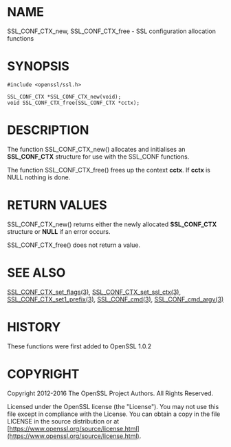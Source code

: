 # NAME

SSL\_CONF\_CTX\_new, SSL\_CONF\_CTX\_free - SSL configuration allocation functions

# SYNOPSIS

    #include <openssl/ssl.h>

    SSL_CONF_CTX *SSL_CONF_CTX_new(void);
    void SSL_CONF_CTX_free(SSL_CONF_CTX *cctx);

# DESCRIPTION

The function SSL\_CONF\_CTX\_new() allocates and initialises an **SSL\_CONF\_CTX**
structure for use with the SSL\_CONF functions.

The function SSL\_CONF\_CTX\_free() frees up the context **cctx**.
If **cctx** is NULL nothing is done.

# RETURN VALUES

SSL\_CONF\_CTX\_new() returns either the newly allocated **SSL\_CONF\_CTX** structure
or **NULL** if an error occurs.

SSL\_CONF\_CTX\_free() does not return a value.

# SEE ALSO

[SSL\_CONF\_CTX\_set\_flags(3)](http://man.he.net/man3/SSL_CONF_CTX_set_flags),
[SSL\_CONF\_CTX\_set\_ssl\_ctx(3)](http://man.he.net/man3/SSL_CONF_CTX_set_ssl_ctx),
[SSL\_CONF\_CTX\_set1\_prefix(3)](http://man.he.net/man3/SSL_CONF_CTX_set1_prefix),
[SSL\_CONF\_cmd(3)](http://man.he.net/man3/SSL_CONF_cmd),
[SSL\_CONF\_cmd\_argv(3)](http://man.he.net/man3/SSL_CONF_cmd_argv)

# HISTORY

These functions were first added to OpenSSL 1.0.2

# COPYRIGHT

Copyright 2012-2016 The OpenSSL Project Authors. All Rights Reserved.

Licensed under the OpenSSL license (the "License").  You may not use
this file except in compliance with the License.  You can obtain a copy
in the file LICENSE in the source distribution or at
[https://www.openssl.org/source/license.html](https://www.openssl.org/source/license.html).
